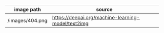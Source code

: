 | image path      | source                                             |
| --------------- | -------------------------------------------------- |
| /images/404.png | https://deepai.org/machine-learning-model/text2img |